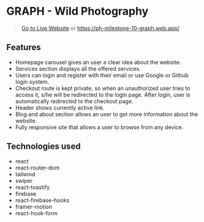 # GRAPH - Wild Photography

> [Go to Live Website](https://ph-milestone-10-graph.web.app/)
> or https://ph-milestone-10-graph.web.app/

## Features

- Homepage carousel gives an user a clear idea about the website.
- Services section displays all the offered services.
- Users can login and register with their email or use Google or Github login system.
- Checkout route is kept private, so when an unauthorized user tries to access it, s/he will be redirected to the login page. After login, user is automatically redirected to the checkout page.
- Header shows currently active link.
- Blog and about section allows an user to get more information about the website.
- Fully responsive site that allows a user to browse from any device.

## Technologies used

- react
- react-router-dom
- tailwind
- swiper
- react-toastify
- firebase
- react-firebase-hooks
- framer-motion
- react-hook-form
